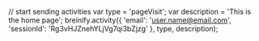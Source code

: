 // start sending activities
var type = 'pageVisit';
var description = 'This is the home page';
breinify.activity({
    'email': 'user.name@email.com',
    'sessionId': 'Rg3vHJZnehYLjVg7qi3bZjzg'
}, type, description);